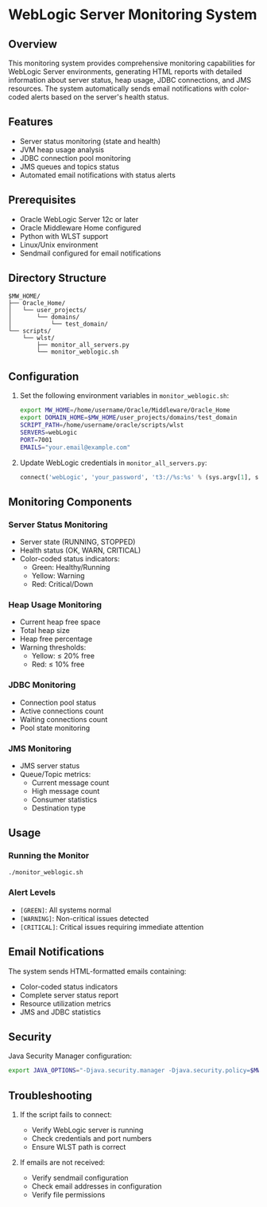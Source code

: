 # WebLogic Server Monitoring System

## Overview
This monitoring system provides comprehensive monitoring capabilities for WebLogic Server environments, generating HTML reports with detailed information about server status, heap usage, JDBC connections, and JMS resources. The system automatically sends email notifications with color-coded alerts based on the server's health status.

## Features
- Server status monitoring (state and health)
- JVM heap usage analysis
- JDBC connection pool monitoring
- JMS queues and topics status
- Automated email notifications with status alerts

## Prerequisites
- Oracle WebLogic Server 12c or later
- Oracle Middleware Home configured
- Python with WLST support
- Linux/Unix environment
- Sendmail configured for email notifications

## Directory Structure
```
$MW_HOME/
├── Oracle_Home/
│   └── user_projects/
│       └── domains/
│           └── test_domain/
└── scripts/
    └── wlst/
        ├── monitor_all_servers.py
        └── monitor_weblogic.sh
```

## Configuration
1. Set the following environment variables in `monitor_weblogic.sh`:
   ```bash
   export MW_HOME=/home/username/Oracle/Middleware/Oracle_Home
   export DOMAIN_HOME=$MW_HOME/user_projects/domains/test_domain
   SCRIPT_PATH=/home/username/oracle/scripts/wlst
   SERVERS=webLogic
   PORT=7001
   EMAILS="your.email@example.com"
   ```

2. Update WebLogic credentials in `monitor_all_servers.py`:
   ```python
   connect('webLogic', 'your_password', 't3://%s:%s' % (sys.argv[1], sys.argv[2]))yassir
   ```

## Monitoring Components

### Server Status Monitoring
- Server state (RUNNING, STOPPED)
- Health status (OK, WARN, CRITICAL)
- Color-coded status indicators:
  - Green: Healthy/Running
  - Yellow: Warning
  - Red: Critical/Down

### Heap Usage Monitoring
- Current heap free space
- Total heap size
- Heap free percentage
- Warning thresholds:
  - Yellow: ≤ 20% free
  - Red: ≤ 10% free

### JDBC Monitoring
- Connection pool status
- Active connections count
- Waiting connections count
- Pool state monitoring

### JMS Monitoring
- JMS server status
- Queue/Topic metrics:
  - Current message count
  - High message count
  - Consumer statistics
  - Destination type

## Usage

### Running the Monitor
```bash
./monitor_weblogic.sh
```

### Alert Levels
- `[GREEN]`: All systems normal
- `[WARNING]`: Non-critical issues detected
- `[CRITICAL]`: Critical issues requiring immediate attention

## Email Notifications
The system sends HTML-formatted emails containing:
- Color-coded status indicators
- Complete server status report
- Resource utilization metrics
- JMS and JDBC statistics

## Security
Java Security Manager configuration:
```bash
export JAVA_OPTIONS="-Djava.security.manager -Djava.security.policy=$MW_HOME/wlserver/server/lib/weblogic.policy ${JAVA_OPTIONS}"
```

## Troubleshooting
1. If the script fails to connect:
   - Verify WebLogic server is running
   - Check credentials and port numbers
   - Ensure WLST path is correct

2. If emails are not received:
   - Verify sendmail configuration
   - Check email addresses in configuration
   - Verify file permissions
